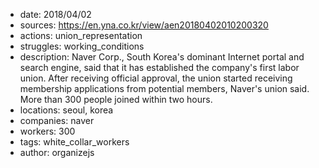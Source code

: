 - date: 2018/04/02
- sources: https://en.yna.co.kr/view/aen20180402010200320
- actions: union_representation
- struggles: working_conditions
- description: Naver Corp., South Korea's dominant Internet portal and search engine, said that it has established the company's first labor union. After receiving official approval, the union started receiving membership applications from potential members, Naver's union said. More than 300 people joined within two hours.
- locations: seoul, korea
- companies: naver
- workers: 300
- tags: white_collar_workers
- author: organizejs
